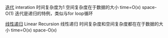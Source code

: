 [迭代](https://www.bilibili.com/video/BV19U4y187U5?t=1675.7&p=2)
interation
时间复杂度为1
空间复杂度在于数据的大小
time=O(x)
space-O(1)
迭代是递归的特例，类似与for loop循环

[线性递归](https://www.bilibili.com/video/BV19U4y187U5?t=1797.3&p=2)
Linear Recursion 线性递归
时间复杂度和空间复杂度都在在于数据的大小
time=O(x)
space-O(x)